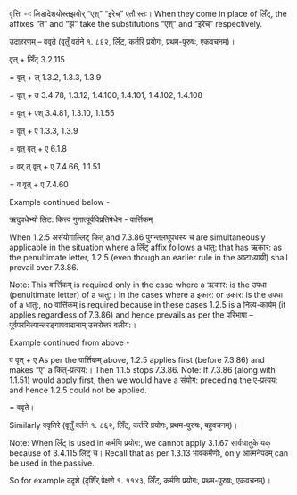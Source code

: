 

वृत्तिः --ः लिडादेशयोस्तझयोर् “एश्” “इरेच्” एतौ स्तः। When they come in place of लिँट्, the affixes “त” and “झ” take the substitutions “एश्” and “इरेच्” respectively.


उदाहरणम् – ववृते (वृतुँ वर्तने १. ८६२, लिँट्, कर्तरि प्रयोगः, प्रथम-पुरुषः, एकवचनम्)।


वृत् + लिँट् 3.2.115

= वृत् + ल् 1.3.2, 1.3.3, 1.3.9

= वृत् + त 3.4.78, 1.3.12, 1.4.100, 1.4.101, 1.4.102, 1.4.108

= वृत् + एश् 3.4.81, 1.3.10, 1.1.55

= वृत् + ए 1.3.3, 1.3.9

= वृत् वृत् + ए 6.1.8

= वर् त् वृत् + ए 7.4.66, 1.1.51

= व वृत् + ए 7.4.60


Example continued below -


ऋदुपधेभ्यो लिट: कित्त्वं गुणात्पूर्वविप्रतिषेधेन - वार्त्तिकम्


When 1.2.5 असंयोगाल्लिट् कित् and 7.3.86 पुगन्तलघूपधस्य च are simultaneously applicable in the situation where a लिँट् affix follows a धातु: that has ऋकार: as the penultimate letter, 1.2.5 (even though an earlier rule in the अष्टाध्यायी) shall prevail over 7.3.86.

Note: This वार्त्तिकम् is required only in the case where a ऋकार: is the उपधा (penultimate letter) of a धातु:। In the cases where a इकार: or उकार: is the उपधा of a धातु:, no वार्त्तिकम् is required because in these cases 1.2.5 is a नित्य-कार्यम् (it applies regardless of 7.3.86) and hence prevails as per the परिभाषा – पूर्वपरनित्यान्तरङ्गापवादानाम् उत्तरोत्तरं बलीय:।


Example continued from above -


व वृत् + ए As per the वार्त्तिकम् above, 1.2.5 applies first (before 7.3.86) and makes “ए” a कित्-प्रत्यय:। Then 1.1.5 stops 7.3.86. Note: If 7.3.86 (along with 1.1.51) would apply first, then we would have a संयोग: preceding the ए-प्रत्यय: and hence 1.2.5 could not be applied.

= ववृते।


Similarly ववृतिरे (वृतुँ वर्तने १. ८६२, लिँट्, कर्तरि प्रयोगः, प्रथम-पुरुषः, बहुवचनम्)।


Note: When लिँट् is used in कर्मणि प्रयोग:, we cannot apply 3.1.67 सार्वधातुके यक् because of 3.4.115 लिट् च। Recall that as per 1.3.13 भावकर्मणोः, only आत्मनेपदम् can be used in the passive.


So for example ददृशे (दृशिँर् प्रेक्षणे १. ११४३, लिँट्, कर्मणि प्रयोगः, प्रथम-पुरुषः, एकवचनम्)।

